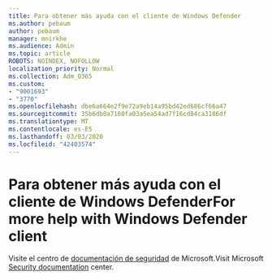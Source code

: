 ```yaml
---
title: Para obtener más ayuda con el cliente de Windows Defender
ms.author: pebaum
author: pebaum
manager: mnirkhe
ms.audience: Admin
ms.topic: article
ROBOTS: NOINDEX, NOFOLLOW
localization_priority: Normal
ms.collection: Adm_O365
ms.custom:
- "9001693"
- "3770"
ms.openlocfilehash: dbe6a664e2f9e72a9eb14a95bd42ed686cf66a47
ms.sourcegitcommit: 35b6db0a7160fa03a5ea54ad7f16cd84ca3186df
ms.translationtype: MT
ms.contentlocale: es-ES
ms.lasthandoff: 03/03/2020
ms.locfileid: "42403574"
---
```

# <a name="for-more-help-with-windows-defender-client"></a><span data-ttu-id="55b87-102">Para obtener más ayuda con el cliente de Windows Defender</span><span class="sxs-lookup"><span data-stu-id="55b87-102">For more help with Windows Defender client</span></span>

<span data-ttu-id="55b87-103">Visite el centro de [documentación de seguridad](https://docs.microsoft.com/security/#pivot=products&panel=products1) de Microsoft.</span><span class="sxs-lookup"><span data-stu-id="55b87-103">Visit Microsoft [Security documentation](https://docs.microsoft.com/security/#pivot=products&panel=products1) center.</span></span>